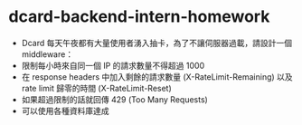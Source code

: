 # dcard-backend-intern-homework

- Dcard 每天午夜都有大量使用者湧入抽卡，為了不讓伺服器過載，請設計一個 middleware：
- 限制每小時來自同一個 IP 的請求數量不得超過 1000
- 在 response headers 中加入剩餘的請求數量 (X-RateLimit-Remaining) 以及 rate limit 歸零的時間 (X-RateLimit-Reset)
- 如果超過限制的話就回傳 429 (Too Many Requests)
- 可以使用各種資料庫達成

